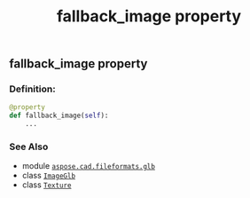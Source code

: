 ﻿---
title: fallback_image property
second_title: Aspose.CAD for Python via .NET API References
description: 
type: docs
weight: 80
url: /python-net/aspose.cad.fileformats.glb/texture/fallback_image/
is_root: false
---

## fallback_image property

### Definition:
```python
@property
def fallback_image(self):
    ...
```

### See Also
* module [`aspose.cad.fileformats.glb`](../../)
* class [`ImageGlb`](/cad/python-net/aspose.cad.fileformats.glb/imageglb)
* class [`Texture`](/cad/python-net/aspose.cad.fileformats.glb/texture)
